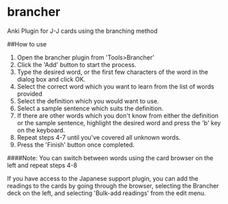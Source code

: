 # brancher
Anki Plugin for J-J cards using the branching method

##How to use

1. Open the brancher plugin from 'Tools>Brancher'
2. Click the 'Add' button to start the process.
3. Type the desired word, or the first few characters of the word in the dialog box and click OK.
4. Select the correct word which you want to learn from the list of words provided
5. Select the definition which you would want to use.
6. Select a sample sentence which suits the definition.
7. If there are other words which you don't know from either the definition or the sample sentence,
   highlight the desired word and press the 'b' key on the keyboard.
8. Repeat steps 4-7 until you've covered all unknown words. 
9. Press the 'Finish' button once completed.

####Note:
You can switch between words using the card browser on the left and repeat steps 4-8

If you have access to the Japanese support plugin, you can add the readings to the cards by
going through the browser, selecting the Brancher deck on the left, and selecting 'Bulk-add readings'
from the edit menu.

